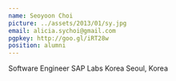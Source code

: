 ```yaml
---
name: Seoyoon Choi
picture: ../assets/2013/01/sy.jpg
email: alicia.sychoi@gmail.com
pgpkey: http://goo.gl/iRT28w
position: alumni
---
```

Software Engineer
SAP Labs Korea
Seoul, Korea
